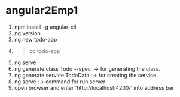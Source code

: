 # angular2Emp1

1. npm install -g angular-cli
2. ng version
3. ng new todo-app
4. >cd todo-app
5. ng serve
6. ng generate class Todo --spec  :-> for generating the class.
7. ng generate service TodoData   :-> for creating the service.
8. ng serve :-> command for run server
9. open browser and enter 'http://localhost:4200/' into address bar
